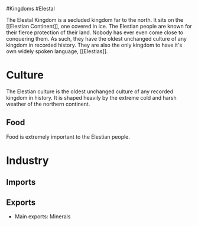#Kingdoms #Elestal 

The Elestal Kingdom is a secluded kingdom far to the north. It sits on the [[Elestian Continent]], one covered in ice. The Elestian people are known for their fierce protection of their land. Nobody has ever even come close to conquering them. As such, they have the oldest unchanged culture of any kingdom in recorded history. They are also the only kingdom to have it's own widely spoken language, [[Elestias]].
# Culture
The Elestian culture is the oldest unchanged culture of any recorded kingdom in history. It is shaped heavily by the extreme cold and harsh weather of the northern continent.
## Food
Food is extremely important to the Elestian people. 
# Industry
## Imports
## Exports
- Main exports: Minerals